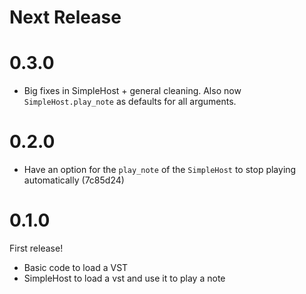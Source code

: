 # Next Release

# 0.3.0

* Big fixes in SimpleHost + general cleaning. Also now `SimpleHost.play_note` as defaults for all
  arguments.

# 0.2.0

* Have an option for the `play_note` of the `SimpleHost` to stop playing
  automatically (7c85d24)

# 0.1.0

First release!

* Basic code to load a VST
* SimpleHost to load a vst and use it to play a note
